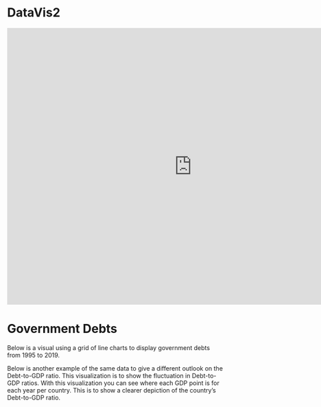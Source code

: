 # DataVis2

<iframe src="https://data.oecd.org/chart/61Iw" width="860" height="645" style="border: 0" mozallowfullscreen="true" webkitallowfullscreen="true" allowfullscreen="true"><a href="https://data.oecd.org/chart/61Iw" target="_blank">OECD Chart: General government debt, Total, % of GDP, Annual, 2017</a></iframe>

# Government Debts

Below is a visual using a grid of line charts to display government debts from 1995 to 2019. 

<div class="flourish-embed flourish-chart" data-src="visualisation/3169571" data-url="https://flo.uri.sh/visualisation/3169571/embed"><script src="https://public.flourish.studio/resources/embed.js"></script></div>

Below is another example of the same data to give a different outlook on the Debt-to-GDP ratio. This visualization is to show the fluctuation in Debt-to-GDP ratios.  With this visualization you can see where each GDP point is for each year per country.  This is to show a clearer depiction of the country’s Debt-to-GDP ratio. 

<div class="flourish-embed flourish-chart" data-src="visualisation/3169748" data-url="https://flo.uri.sh/visualisation/3169748/embed"><script src="https://public.flourish.studio/resources/embed.js"></script></div>

